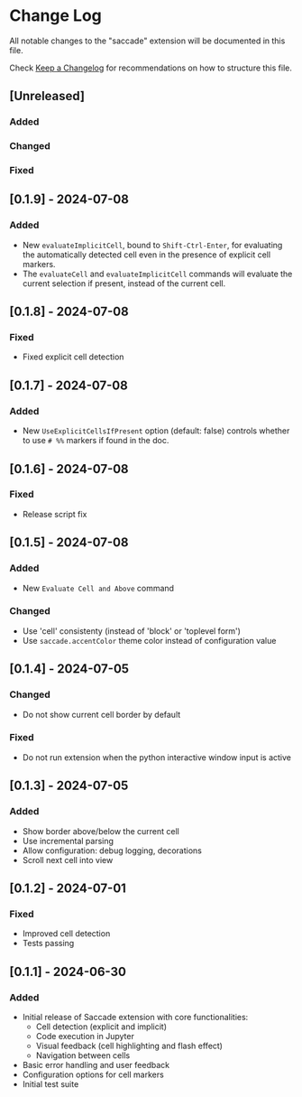 # Change Log

All notable changes to the "saccade" extension will be documented in this file.

Check [Keep a Changelog](http://keepachangelog.com/) for recommendations on how to structure this file.

## [Unreleased]

### Added

### Changed

### Fixed

## [0.1.9] - 2024-07-08

### Added

- New `evaluateImplicitCell`, bound to `Shift-Ctrl-Enter`, for evaluating the automatically detected cell even in the presence of explicit cell markers.
- The `evaluateCell` and `evaluateImplicitCell` commands will evaluate the current selection if present, instead of the current cell.

## [0.1.8] - 2024-07-08

### Fixed

- Fixed explicit cell detection

## [0.1.7] - 2024-07-08

### Added

- New `UseExplicitCellsIfPresent` option (default: false) controls whether to use `# %%` markers if found in the doc.

## [0.1.6] - 2024-07-08

### Fixed

- Release script fix

## [0.1.5] - 2024-07-08

### Added

- New `Evaluate Cell and Above` command

### Changed

- Use 'cell' consistenty (instead of 'block' or 'toplevel form')
- Use `saccade.accentColor` theme color instead of configuration value

## [0.1.4] - 2024-07-05

### Changed

- Do not show current cell border by default

### Fixed

- Do not run extension when the python interactive window input is active

## [0.1.3] - 2024-07-05

### Added

- Show border above/below the current cell
- Use incremental parsing
- Allow configuration: debug logging, decorations
- Scroll next cell into view

## [0.1.2] - 2024-07-01

### Fixed

- Improved cell detection
- Tests passing

## [0.1.1] - 2024-06-30

### Added
- Initial release of Saccade extension with core functionalities:
  - Cell detection (explicit and implicit)
  - Code execution in Jupyter
  - Visual feedback (cell highlighting and flash effect)
  - Navigation between cells
- Basic error handling and user feedback
- Configuration options for cell markers
- Initial test suite

